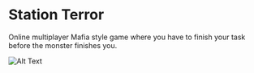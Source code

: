 # Station Terror
Online multiplayer Mafia style game where you have to finish your task before the monster finishes you.

![Alt Text](https://codeforfood.io/static/media/newanimations.78b481ba.gif)

